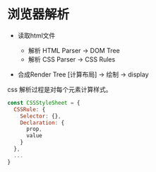 # 浏览器解析

- 读取html文件
  - 解析 HTML Parser -> DOM Tree
  - 解析 CSS Parser  -> CSS Rules


- 合成Render Tree [计算布局] -> 绘制 -> display




css 解析过程是对每个元素计算样式。


```javascript
const CSSStyleSheet = {
  CSSRule: {
    Selector: {},
    Declaration: {
      prop,
      value
    }
  },
  ...
}
```